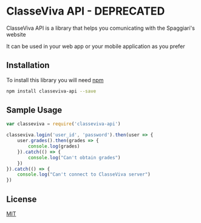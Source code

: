 # ClasseViva API - DEPRECATED

ClasseViva API is a library that helps you comunicating with the Spaggiari's website

It can be used in your web app or your mobile application as you prefer

## Installation
To install this library you will need [npm](https://www.npmjs.com)
```bash
npm install classeviva-api --save
```

## Sample Usage

```js
var classeviva = require('classeviva-api')

classeviva.login('user_id', 'password').then(user => {
    user.grades().then(grades => {
        console.log(grades)
    }).catch(() => {
        console.log("Can't obtain grades")
    })
}).catch(() => {
    console.log("Can't connect to ClasseViva server")
})
```
## License
[MIT](https://choosealicense.com/licenses/mit/)
